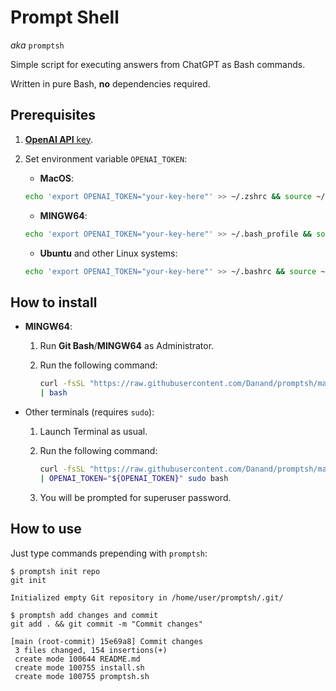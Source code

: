 # **Prompt** **Sh**ell

_aka_ `promptsh`

Simple script for executing answers from ChatGPT as Bash commands.

Written in pure Bash, **no** dependencies required.

## Prerequisites

1. [**OpenAI API** key](https://platform.openai.com/account/api-keys).
2. Set environment variable `OPENAI_TOKEN`:
   - **MacOS**:

   ```bash
   echo 'export OPENAI_TOKEN="your-key-here"' >> ~/.zshrc && source ~/.zshrc
   ```

   - **MINGW64**:

   ```bash
   echo 'export OPENAI_TOKEN="your-key-here"' >> ~/.bash_profile && source ~/.bash_profile
   ```

   - **Ubuntu** and other Linux systems:

   ```bash
   echo 'export OPENAI_TOKEN="your-key-here"' >> ~/.bashrc && source ~/.bashrc
   ```

## How to install

- **MINGW64**:
  1. Run **Git Bash**/**MINGW64** as Administrator.
  2. Run the following command:

     ```bash
     curl -fsSL "https://raw.githubusercontent.com/Danand/promptsh/main/install.sh" \
     | bash
     ```

- Other terminals (requires `sudo`):
  1. Launch Terminal as usual.
  2. Run the following command:

     ```bash
     curl -fsSL "https://raw.githubusercontent.com/Danand/promptsh/main/install.sh" \
     | OPENAI_TOKEN="${OPENAI_TOKEN}" sudo bash
     ```

  3. You will be prompted for superuser password.

## How to use

Just type commands prepending with `promptsh`:

```log
$ promptsh init repo
git init

Initialized empty Git repository in /home/user/promptsh/.git/

$ promptsh add changes and commit
git add . && git commit -m "Commit changes"

[main (root-commit) 15e69a8] Commit changes
 3 files changed, 154 insertions(+)
 create mode 100644 README.md
 create mode 100755 install.sh
 create mode 100755 promptsh.sh
```
